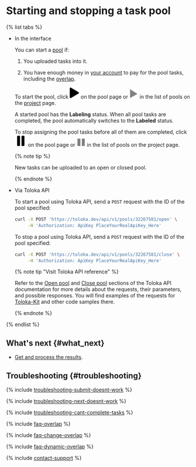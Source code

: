 # Starting and stopping a task pool

{% list tabs %}

- In the interface

  You can start a [pool](../../glossary.md#pool) if:

  1. You uploaded tasks into it.

  1. You have enough money in [your account](budget.md) to pay for the pool tasks, including the [overlap](../../glossary.md#overlap).

  To start the pool, click ![](../_images/other/b-start-pool.svg) on the pool page or ![](../_images/tutorials/content-moderation/pool-action-play.svg) in the list of pools on the [project](../../glossary.md#project) page.

  A started pool has the **Labeling** status. When all pool tasks are completed, the pool automatically switches to the **Labeled** status.

  To stop assigning the pool tasks before all of them are completed, click ![](../_images/other/b-pause-pool.svg) on the pool page or ![](../_images/tutorials/content-moderation/pool-action-pause.svg) in the list of pools on the project page.

  {% note tip %}

  New tasks can be uploaded to an open or closed pool.

  {% endnote %}

- Via Toloka API

  To start a pool using Toloka API, send a `POST` request with the ID of the pool specified:

  ```bash
  curl -X POST 'https://toloka.dev/api/v1/pools/32267581/open' \
       -H 'Authorization: ApiKey PlaceYourRealApiKey_Here'
  ```

  To stop a pool using Toloka API, send a `POST` request with the ID of the pool specified:

  ```bash
  curl -X POST 'https://toloka.dev/api/v1/pools/32267581/close' \
       -H 'Authorization: ApiKey PlaceYourRealApiKey_Here'
  ```

  {% note tip "Visit Toloka API reference" %}

  Refer to the [Open pool](https://toloka.ai/docs/api/api-reference/#post-/pools/-id-/open) and [Close pool](https://toloka.ai/docs/api/api-reference/#post-/pools/-id-/close) sections of the Toloka API documentation for more details about the requests, their parameters, and possible responses. You will find examples of the requests for [Toloka-Kit](../../toloka-kit/index.md) and other code samples there.

  {% endnote %}

{% endlist %}

## What's next {#what_next}

- [Get and process the results](result-of-eval.md).

## Troubleshooting {#troubleshooting}

{% include [troubleshooting-submit-doesnt-work](../_includes/troubleshooting/project-settings/submit-doesnt-work.md) %}

{% include [troubleshooting-next-doesnt-work](../_includes/troubleshooting/project-settings/next-doesnt-work.md) %}

{% include [troubleshooting-cant-complete-tasks](../_includes/troubleshooting/project-settings/cant-complete-tasks.md) %}

{% include [faq-overlap](../_includes/faq/pool-setup/overlap.md) %}

{% include [faq-change-overlap](../_includes/faq/pool-setup/change-overlap.md) %}

{% include [faq-dynamic-overlap](../_includes/faq/pool-setup/dynamic-overlap.md) %}

{% include [contact-support](../_includes/contact-support.md) %}